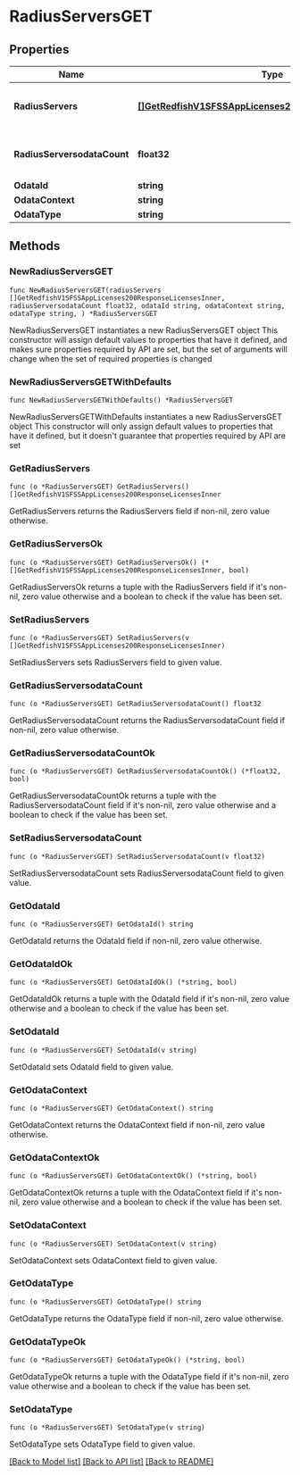 # RadiusServersGET

## Properties

Name | Type | Description | Notes
------------ | ------------- | ------------- | -------------
**RadiusServers** | [**[]GetRedfishV1SFSSAppLicenses200ResponseLicensesInner**](GetRedfishV1SFSSAppLicenses200ResponseLicensesInner.md) | List of configured RADIUS servers | 
**RadiusServersodataCount** | **float32** | Number of configured RADIUS servers | 
**OdataId** | **string** |  | 
**OdataContext** | **string** |  | 
**OdataType** | **string** |  | 

## Methods

### NewRadiusServersGET

`func NewRadiusServersGET(radiusServers []GetRedfishV1SFSSAppLicenses200ResponseLicensesInner, radiusServersodataCount float32, odataId string, odataContext string, odataType string, ) *RadiusServersGET`

NewRadiusServersGET instantiates a new RadiusServersGET object
This constructor will assign default values to properties that have it defined,
and makes sure properties required by API are set, but the set of arguments
will change when the set of required properties is changed

### NewRadiusServersGETWithDefaults

`func NewRadiusServersGETWithDefaults() *RadiusServersGET`

NewRadiusServersGETWithDefaults instantiates a new RadiusServersGET object
This constructor will only assign default values to properties that have it defined,
but it doesn't guarantee that properties required by API are set

### GetRadiusServers

`func (o *RadiusServersGET) GetRadiusServers() []GetRedfishV1SFSSAppLicenses200ResponseLicensesInner`

GetRadiusServers returns the RadiusServers field if non-nil, zero value otherwise.

### GetRadiusServersOk

`func (o *RadiusServersGET) GetRadiusServersOk() (*[]GetRedfishV1SFSSAppLicenses200ResponseLicensesInner, bool)`

GetRadiusServersOk returns a tuple with the RadiusServers field if it's non-nil, zero value otherwise
and a boolean to check if the value has been set.

### SetRadiusServers

`func (o *RadiusServersGET) SetRadiusServers(v []GetRedfishV1SFSSAppLicenses200ResponseLicensesInner)`

SetRadiusServers sets RadiusServers field to given value.


### GetRadiusServersodataCount

`func (o *RadiusServersGET) GetRadiusServersodataCount() float32`

GetRadiusServersodataCount returns the RadiusServersodataCount field if non-nil, zero value otherwise.

### GetRadiusServersodataCountOk

`func (o *RadiusServersGET) GetRadiusServersodataCountOk() (*float32, bool)`

GetRadiusServersodataCountOk returns a tuple with the RadiusServersodataCount field if it's non-nil, zero value otherwise
and a boolean to check if the value has been set.

### SetRadiusServersodataCount

`func (o *RadiusServersGET) SetRadiusServersodataCount(v float32)`

SetRadiusServersodataCount sets RadiusServersodataCount field to given value.


### GetOdataId

`func (o *RadiusServersGET) GetOdataId() string`

GetOdataId returns the OdataId field if non-nil, zero value otherwise.

### GetOdataIdOk

`func (o *RadiusServersGET) GetOdataIdOk() (*string, bool)`

GetOdataIdOk returns a tuple with the OdataId field if it's non-nil, zero value otherwise
and a boolean to check if the value has been set.

### SetOdataId

`func (o *RadiusServersGET) SetOdataId(v string)`

SetOdataId sets OdataId field to given value.


### GetOdataContext

`func (o *RadiusServersGET) GetOdataContext() string`

GetOdataContext returns the OdataContext field if non-nil, zero value otherwise.

### GetOdataContextOk

`func (o *RadiusServersGET) GetOdataContextOk() (*string, bool)`

GetOdataContextOk returns a tuple with the OdataContext field if it's non-nil, zero value otherwise
and a boolean to check if the value has been set.

### SetOdataContext

`func (o *RadiusServersGET) SetOdataContext(v string)`

SetOdataContext sets OdataContext field to given value.


### GetOdataType

`func (o *RadiusServersGET) GetOdataType() string`

GetOdataType returns the OdataType field if non-nil, zero value otherwise.

### GetOdataTypeOk

`func (o *RadiusServersGET) GetOdataTypeOk() (*string, bool)`

GetOdataTypeOk returns a tuple with the OdataType field if it's non-nil, zero value otherwise
and a boolean to check if the value has been set.

### SetOdataType

`func (o *RadiusServersGET) SetOdataType(v string)`

SetOdataType sets OdataType field to given value.



[[Back to Model list]](../README.md#documentation-for-models) [[Back to API list]](../README.md#documentation-for-api-endpoints) [[Back to README]](../README.md)


